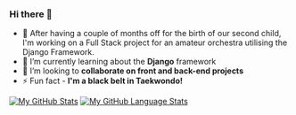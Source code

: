 ### Hi there 👋

- 🔭 After having a couple of months off for the birth of our second child, I'm working on a Full Stack project for an amateur orchestra utilising the Django Framework.
- 🌱 I’m currently learning about the **Django** framework
- 👯 I’m looking to **collaborate on front and back-end projects**
- ⚡ Fun fact - **I'm a black belt in Taekwondo!**


<!--
- 🤔 I’m looking for help with ...
- 💬 Ask me about ...
- 📫 How to reach me: ...

-->

[![My GitHub Stats](https://github-readme-stats.vercel.app/api/?username=nickcmoore&count_private=true&theme=tokyonight&showicons=true)]()
[![My GitHub Language Stats](https://github-readme-stats.vercel.app/api/top-langs/?username=nickcmoore&langs_count=5&theme=tokyonight)]()
